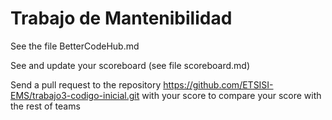 # Trabajo de Mantenibilidad

See the file BetterCodeHub.md

See and update your scoreboard (see file scoreboard.md)

Send a pull request to the repository https://github.com/ETSISI-EMS/trabajo3-codigo-inicial.git with your score to compare your score with the rest of teams
